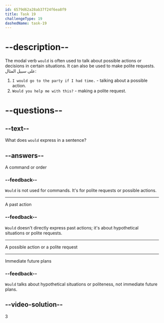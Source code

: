 ```yaml
---
id: 6579d62a28ab37f24f6ea8f9
title: Task 19
challengeType: 19
dashedName: task-19
---
```


# --description--

The modal verb `would` is often used to talk about possible actions or decisions in certain situations. It can also be used to make polite requests. على سبيل المثال:

1. `I would go to the party if I had time.` - talking about a possible action.
2. `Would you help me with this?` - making a polite request.

# --questions--

## --text--

What does `would` express in a sentence?

## --answers--

A command or order

### --feedback--

`Would` is not used for commands. It's for polite requests or possible actions.

---

A past action

### --feedback--

`Would` doesn't directly express past actions; it's about hypothetical situations or polite requests.

---

A possible action or a polite request

---

Immediate future plans

### --feedback--

`Would` talks about hypothetical situations or politeness, not immediate future plans.

## --video-solution--

3
